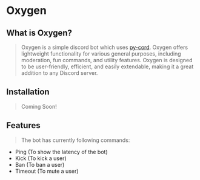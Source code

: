 # Oxygen

## What is Oxygen?

> Oxygen is a simple discord bot which uses [py-cord](https://github.com/Pycord-Development/pycord). Oxygen offers lightweight functionality for various general purposes, including moderation, fun commands, and utility features. Oxygen is designed to be user-friendly, efficient, and easily extendable, making it a great addition to any Discord server.

## Installation

> Coming Soon!

## Features

> The bot has currently following commands:

- Ping (To show the latency of the bot)
- Kick (To kick a user)
- Ban (To ban a user)
- Timeout (To mute a user)
